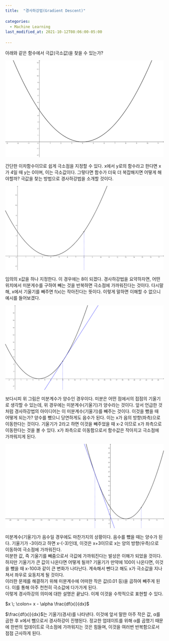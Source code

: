 ```yaml
---
title:  "경사하강법(Gradient Descent)"

categories:
  - Machine Learning
last_modified_at: 2021-10-12T08:06:00-05:00

---
```





아래와 같은 함수에서 극값(극소값)을 찾을 수 있는가?



![](/assets/image/gradient_descent/이차함수.png)

간단한 이차함수이므로 쉽게 극소점을 지정할 수 있다.
x에서 y로의 함수라고 한다면 x가 4일 때 y는 0이며, 이는 극소값이다.
그렇다면 함수가 더욱 더 복잡해지면 어떻게 해야할까? 
극값을 찾는 방법으로 경사하강법을 소개할 것이다.









![](/assets/image/gradient_descent/이차함수2.png)

임의의 x값을 하나 지정한다. 
이 경우에는 8이 되겠다.
경사하강법을 요약하자면,
어떤 위치에서 미분게수를 구하여 빼는 것을 반복하면 극소점에 가까워진다는 것이다.
다시말해, x에서 기울기를 빼주면 f(x)는 작아진다는 뜻이다.
이렇게 말하면 이해할 수 없으니 예시를 들어보겠다.









![](/assets/image/gradient_descent/이차함수3.png)

보다시피 위 그림은 미분계수가 양수인 경우이다.
미분은 어떤 점에서의 접점의 기울기로 생각할 수 있는데, 
위 경우에는 미분계수(기울기)가 양수라는 것이다.
앞서 언급한 것처럼 경사하강법의 아이디어는 이 미분계수(기울기)를 빼주는 것이다.
이것을 뺐을 때 어떻게 되는가?
양수를 뺐으니 당연하게도 음수가 된다.
이는 x가 음의 방향(좌측)으로 이동한다는 것이다.
기울기가 2라고 하면 이것을 빼주었을 때 x-2 이므로 x가 좌측으로 이동한다는 것을 볼 수 있다.
x가 좌측으로 이동함으로서 함수값은 작아지고 극소점에 가까워지게 된다.









![](/assets/image/gradient_descent/이차함수4.png)

미분계수(기울기)가 음수일 경우에도 마찬가지의 상황이다.
음수를 뺐을 때는 양수가 된다.
기울기가 -3이라고 하면 x-(-3)인데, 이것은 x+3이므로 
x는 양의 방향(우측)으로 이동하여 극소점에 가까워진다.
<br/>
미분한 값, 즉 기울기를 빼줌으로서 극값에 가까워진다는 발상은 이해가 되었을 것이다.
하지만 기울기가 큰 값이 나온다면 어떻게 될까?
기울기가 만약에 100이 나온다면, 이것을 뺐을 때 x-100과 같이 큰 변화가 나타난다.
계속해서 뺀다고 해도 x가 극소값을 지나쳐서 좌우로 요동치게 될 것이다.
<br/>
이러한 문제를 해결하기 위해 미분계수에 어떠한 작은 값(0.01 등)을 곱하여 빼주게 된다.
이를 통해 아주 천천히 극소값에 다가가게 된다.
<br/>
이렇게 경사하강의 의미에 대한 설명은 끝났다.
이제 이것을 수학적으로 표현할 수 있다.

$x \; \colon= x - \alpha \frac{df(x)}{dx}$

$\frac{df(x)}{dx}$는 기울기(경사)를 나타낸다.
이것에 앞서 말한 아주 작은 값, α를 곱한 후 x에서 뺌으로서 경사하강이 진행된다.
정교한 업데이트를 위해 α를 곱했기 때문에 한번의 업데이트로 극소점에 가까워지는 것은 힘들며,
이것을 여러번 반복함으로서 점점 근사하게 된다.


